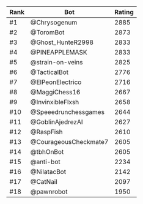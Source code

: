 Rank|Bot|Rating
---|---|---
#1|@Chrysogenum|2885
#2|@ToromBot|2873
#3|@Ghost_HunteR2998|2833
#4|@PINEAPPLEMASK|2833
#5|@strain-on-veins|2825
#6|@TacticalBot|2776
#7|@ElPeonElectrico|2716
#8|@MaggiChess16|2667
#9|@InvinxibleFlxsh|2658
#10|@Speeedrunchessgames|2644
#11|@GoblinAjedrezAI|2627
#12|@RaspFish|2610
#13|@CourageousCheckmate7|2605
#14|@tbhOnBot|2605
#15|@anti-bot|2234
#16|@NilatacBot|2142
#17|@CatNail|2097
#18|@pawnrobot|1950
